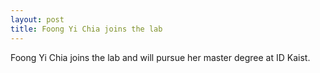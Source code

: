 ```yaml
---
layout: post
title: Foong Yi Chia joins the lab
---
```

Foong Yi Chia joins the lab and will pursue her master degree at ID Kaist.
